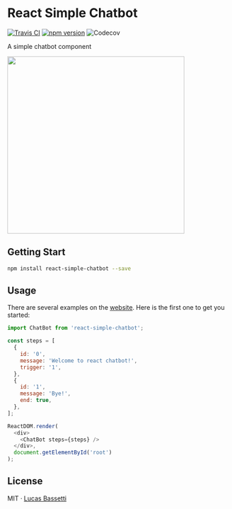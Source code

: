 # React Simple Chatbot

<a href="https://travis-ci.org/LucasBassetti/react-simple-chatbot"><img src="https://travis-ci.org/LucasBassetti/react-simple-chatbot.svg?branch=master" alt="Travis CI" /></a> <a href="https://badge.fury.io/js/react-simple-chatbot"><img src="https://badge.fury.io/js/react-simple-chatbot.svg" alt="npm version"></a>
  <img src="https://codecov.io/gh/LucasBassetti/react-simple-chatbot/branch/master/graph/badge.svg" alt="Codecov" />
</a>

A simple chatbot component

<img src="https://cloud.githubusercontent.com/assets/1014326/25030722/506abd18-209d-11e7-91f2-646f4bdfdeb3.gif" height="400" />

## Getting Start

```bash
npm install react-simple-chatbot --save
```

## Usage

There are several examples on the [website](http://lucasbassetti.com.br/react-simple-chatbot). Here is the first one to get you started:

``` javascript
import ChatBot from 'react-simple-chatbot';

const steps = [
  {
    id: '0',
    message: 'Welcome to react chatbot!',
    trigger: '1',
  },
  {
    id: '1',
    message: 'Bye!',
    end: true,
  },
];

ReactDOM.render(
  <div>
    <ChatBot steps={steps} />
  </div>,
  document.getElementById('root')
);
```

## License

MIT · [Lucas Bassetti](http://lucasbassetti.com.br)
